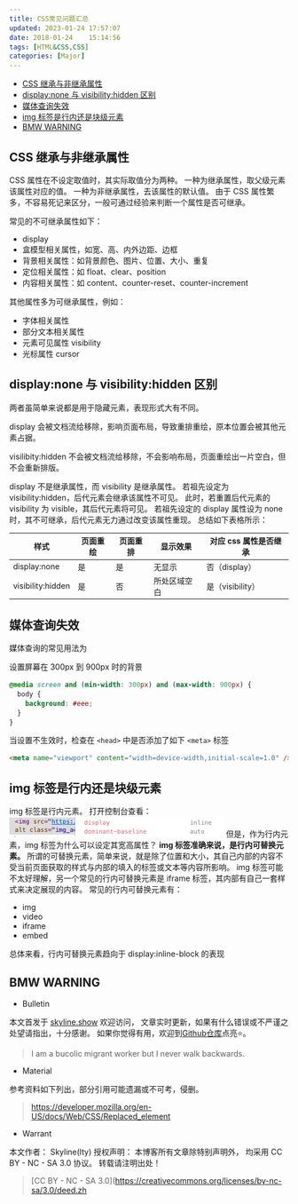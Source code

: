 ```yaml
---
title: CSS常见问题汇总
updated: 2023-01-24	17:57:07
date: 2018-01-24    15:14:56
tags: [HTML&CSS,CSS]
categories: [Major]
---
```

            
            

<!-- @import "[TOC]" {cmd="toc" depthFrom=1 depthTo=6 orderedList=false} -->

<!-- code_chunk_output -->

  - [CSS 继承与非继承属性](#css-继承与非继承属性)
  - [display:none 与 visibility:hidden 区别](#displaynone-与-visibilityhidden-区别)
  - [媒体查询失效](#媒体查询失效)
  - [img 标签是行内还是块级元素](#img-标签是行内还是块级元素)
  - [BMW WARNING](#bmw-warning)

<!-- /code_chunk_output -->

## CSS 继承与非继承属性

CSS 属性在不设定取值时，其实际取值分为两种。
一种为继承属性，取父级元素该属性对应的值。
一种为非继承属性，去该属性的默认值。
由于 CSS 属性繁多，不容易死记来区分，一般可通过经验来判断一个属性是否可继承。

常见的不可继承属性如下：

- display
- 盒模型相关属性，如宽、高、内外边距、边框
- 背景相关属性：如背景颜色、图片、位置、大小、重复
- 定位相关属性：如 float、clear、position
- 内容相关属性：如 content、counter-reset、counter-increment

其他属性多为可继承属性，例如：

- 字体相关属性
- 部分文本相关属性
- 元素可见属性 visibility
- 光标属性 cursor

## display:none 与 visibility:hidden 区别

两者虽简单来说都是用于隐藏元素，表现形式大有不同。

display 会被文档流给移除，影响页面布局，导致重排重绘，原本位置会被其他元素占据。

visilibity:hidden 不会被文档流给移除，不会影响布局，页面重绘出一片空白，但不会重新排版。

display 不是继承属性，而 visibility 是继承属性。
若祖先设定为 visibility:hidden，后代元素会继承该属性不可见。
此时，若重置后代元素的 visibility 为 visible，其后代元素将可见。
若祖先设定的 display 属性设为 none 时，其不可继承，后代元素无力通过改变该属性重现。
总结如下表格所示：

| 样式              | 页面重绘 | 页面重排 | 显示效果     | 对应 css 属性是否继承 |
| ----------------- | -------- | -------- | ------------ | --------------------- |
| display:none      | 是       | 是       | 无显示       | 否（display）         |
| visibility:hidden | 是       | 否       | 所处区域空白 | 是（visibility）      |

## 媒体查询失效
<!--more-->

媒体查询的常见用法为

设置屏幕在 300px 到 900px 时的背景

```css
@media screen and (min-width: 300px) and (max-width: 900px) {
  body {
    background: #eee;
  }
}
```

当设置不生效时，检查在 `<head>` 中是否添加了如下 `<meta>` 标签

```html
<meta name="viewport" content="width=device-width,initial-scale=1.0" />
```

## img 标签是行内还是块级元素

img 标签是行内元素。
打开控制台查看：
![CSS常见问题汇总20220421165556](https://raw.githubusercontent.com/skylinety/blog-pics/master/imgs/CSS%E5%B8%B8%E8%A7%81%E9%97%AE%E9%A2%98%E6%B1%87%E6%80%BB20220421165556.png)
但是，作为行内元素，img 标签为什么可以设定其宽高属性？
**img 标签准确来说，是行内可替换元素。**
所谓的可替换元素，简单来说，就是除了位置和大小，其自己内部的内容不受当前页面获取的样式与内部的填入的标签或文本等内容所影响。
img 标签可能不太好理解，另一个常见的行内可替换元素是 iframe 标签，其内部有自己一套样式来决定展现的内容。
常见的行内可替换元素有：

- img
- video
- iframe
- embed

总体来看，行内可替换元素趋向于 display:inline-block 的表现

## BMW WARNING

- Bulletin

本文首发于 [skyline.show](http://www.skyline.show) 欢迎访问，
文章实时更新，如果有什么错误或不严谨之处望请指出，十分感谢。
如果你觉得有用，欢迎到[Github仓库](https://github.com/skylinety/Blog)点亮⭐️。

> I am a bucolic migrant worker but I never walk backwards.

- Material

参考资料如下列出，部分引用可能遗漏或不可考，侵删。

> https://developer.mozilla.org/en-US/docs/Web/CSS/Replaced_element

- Warrant

本文作者： Skyline(lty)
授权声明： 本博客所有文章除特别声明外， 均采用 CC BY - NC - SA 3.0 协议。 转载请注明出处！

> [CC BY - NC - SA 3.0](https://creativecommons.org/licenses/by-nc-sa/3.0/deed.zh
